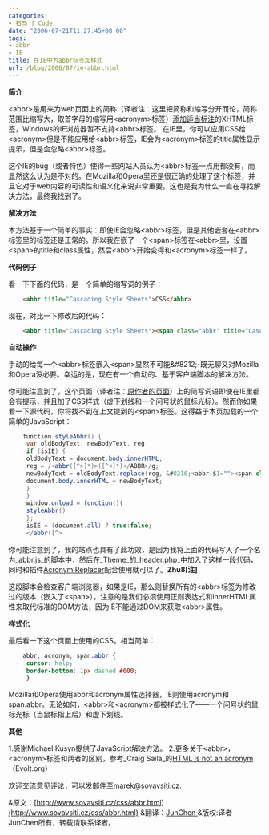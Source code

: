 ```yaml
---
categories:
- 石马 | Code
date: "2006-07-21T11:27:45+08:00"
tags:
- abbr
- IE
title: 在IE中为abbr标签加样式
url: /blog/2006/07/ie-abbr.html
---
```

**简介**

&lt;abbr&gt;是用来为web页面上的简称（译者注：这里把简称和缩写分开而论，简称范围比缩写大，取首字母的缩写用&lt;acronym&gt;标签）[添加适当标注](http://www.evolt.org/article/HTML_is_not_an_acronym/17/35750/index.html)的XHTML标签，Windows的IE浏览器暂不支持&lt;abbr&gt;标签。 在IE里，你可以应用CSS给&lt;acronym&gt;但是不能应用给&lt;abbr&gt;标签，IE会为&lt;acronym&gt;标签的title属性显示提示，但是会忽略&lt;abbr&gt;标签。

这个IE的bug（或者特色）使得一些网站人员认为&lt;abbr&gt;标签一点用都没有，而显然这么认为是不对的。在Mozilla和Opera里还是很正确的处理了这个标签，并且它对于web内容的可读性和语义化来说非常重要。这也是我为什么一直在寻找解决方法，最终我找到了。
<!--more-->

**解决方法**

本方法基于一个简单的事实：即使IE会忽略&lt;abbr&gt;标签，但是其他嵌套在&lt;abbr&gt;标签里的标签还是正常的。所以我在嵌了一个&lt;span&gt;标签在&lt;abbr&gt;里，设置&lt;span&gt;的title和class属性，然后&lt;abbr&gt;开始变得和&lt;acronym&gt;标签一样了。

**代码例子**

看一下下面的代码，是一个简单的缩写词的例子：

```html
    <abbr title="Cascading Style Sheets">CSS</abbr>
```

 现在，对比一下修改后的代码：

```html
    <abbr title="Cascading Style Sheets"><span class="abbr" title="Cascading Style Sheets">CSS</span></abbr>
```

**自动操作**

手动的给每一个&lt;abbr&gt;标签嵌入&lt;span&gt;显然不可能&amp;#8212;-既无聊又对Mozilla和Opera没必要。幸运的是，现在有一个自动的、基于客户端脚本的解决方法。

你可能注意到了，这个页面（译者注：[原作者的页面](http://www.sovavsiti.cz/css/abbr.html)）上的简写词语即使在IE里都会有提示，并且加了CSS样式（虚下划线和一个问号状的鼠标光标）。然而你如果看一下源代码，你将找不到在上文提到的&lt;span&gt;标签。这得益于本页加载的一个简单的JavaScript：

```java
    function styleAbbr() {
     var oldBodyText, newBodyText, reg
     if (isIE) {
     oldBodyText = document.body.innerHTML;
     reg = /<abbr([^>]*)>([^<]*)</ABBR>/g;
     newBodyText = oldBodyText.replace(reg, &#8216;<abbr $1=""><span class=""abbr"" $1="">$2</span></abbr>&#8216;);
     document.body.innerHTML = newBodyText;
     }
     }
     window.onload = function(){
     styleAbbr()
     };
     isIE = (document.all) ? true:false;
     </abbr([^>
```

你可能注意到了，我的站点也具有了此功效，是因为我将上面的代码写入了一个名为_abbr.js_的脚本中，然后在_Theme_的_header.php_中加入了这样一段代码，同时和插件[Acronym Replacer](https://zhu8.net/blog/?p=5)配合使用就可以了。**Zhu8[注]**

这段脚本会检查客户端浏览器，如果是IE，那么则替换所有的&lt;abbr&gt;标签为修改过的版本（嵌入了&lt;span&gt;）。注意的是我们必须使用正则表达式和innerHTML属性来取代标准的DOM方法，因为IE不能通过DOM来获取&lt;abbr&gt;属性。

**样式化**

最后看一下这个页面上使用的CSS。相当简单：

```css
    abbr, acronym, span.abbr {
     cursor: help;
     border-bottom: 1px dashed #000;
     }
```

Mozilla和Opera使用abbr和acronym属性选择器，IE则使用acronym和span.abbr。无论如何，&lt;abbr&gt;和&lt;acronym&gt;都被样式化了——一个问号状的鼠标光标（当鼠标指上后）和虚下划线。

**其他**

1.感谢Michael Kusyn提供了JavaScript解决方法。
2.更多关于&lt;abbr&gt;，&lt;acronym&gt;标签和两者的区别，参考_Craig Saila_的[HTML is not an acronym](http://www.evolt.org/article/HTML_is_not_an_acronym/17/35750/index.html) （Evolt.org）

欢迎交流意见评论，可以发邮件至[marek@sovavsiti.cz](mailto:marek@sovavsiti.cz).

&原文：[http://www.sovavsiti.cz/css/abbr.html](http://www.sovavsiti.cz/css/abbr.html)
&翻译：[JunChen ](http://blog.handsbrain.com/JunChen)
&版权:译者JunChen所有，转载请联系译者。